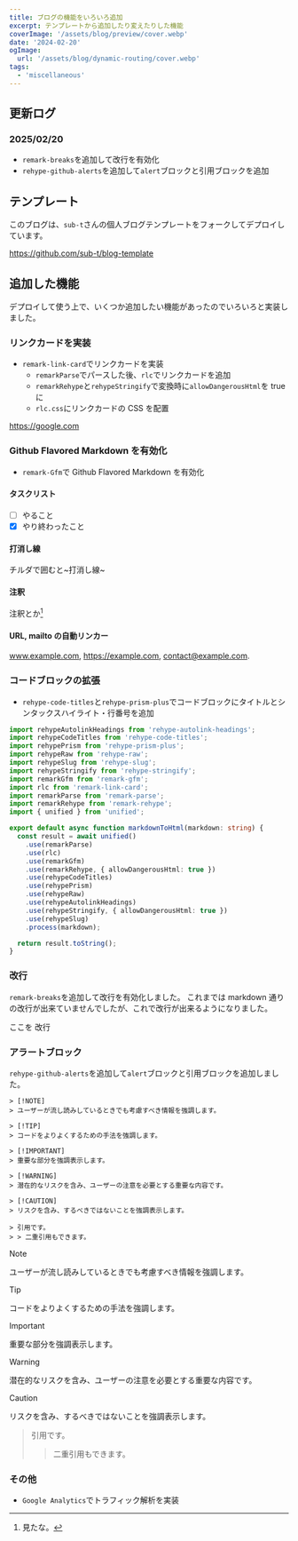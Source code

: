 ```yaml
---
title: ブログの機能をいろいろ追加
excerpt: テンプレートから追加したり変えたりした機能
coverImage: '/assets/blog/preview/cover.webp'
date: '2024-02-20'
ogImage:
  url: '/assets/blog/dynamic-routing/cover.webp'
tags:
  - 'miscellaneous'
---
```


## 更新ログ

### 2025/02/20

- `remark-breaks`を追加して改行を有効化
- `rehype-github-alerts`を追加して`alert`ブロックと引用ブロックを追加

## テンプレート

このブログは、`sub-t`さんの個人ブログテンプレートをフォークしてデプロイしています。

https://github.com/sub-t/blog-template

## 追加した機能

デプロイして使う上で、いくつか追加したい機能があったのでいろいろと実装しました。

### リンクカードを実装

- `remark-link-card`でリンクカードを実装
  - `remarkParse`でパースした後、`rlc`でリンクカードを追加
  - `remarkRehype`と`rehypeStringify`で変換時に`allowDangerousHtml`を true に
  - `rlc.css`にリンクカードの CSS を配置

https://google.com

### Github Flavored Markdown を有効化

- `remark-Gfm`で Github Flavored Markdown を有効化

#### タスクリスト

- [ ] やること
- [x] やり終わったこと

#### 打消し線

チルダで囲むと~打消し線~

#### 注釈

注釈とか[^1]

[^1]: 見たな。

#### URL, mailto の自動リンカー

www.example.com, https://example.com, contact@example.com.

### コードブロックの拡張

- `rehype-code-titles`と`rehype-prism-plus`でコードブロックにタイトルとシンタックスハイライト・行番号を追加

```TypeScript:src/lib/markdownToHtml.ts {9,14-15} showLineNumbers
import rehypeAutolinkHeadings from 'rehype-autolink-headings';
import rehypeCodeTitles from 'rehype-code-titles';
import rehypePrism from 'rehype-prism-plus';
import rehypeRaw from 'rehype-raw';
import rehypeSlug from 'rehype-slug';
import rehypeStringify from 'rehype-stringify';
import remarkGfm from 'remark-gfm';
import rlc from 'remark-link-card';
import remarkParse from 'remark-parse';
import remarkRehype from 'remark-rehype';
import { unified } from 'unified';

export default async function markdownToHtml(markdown: string) {
  const result = await unified()
    .use(remarkParse)
    .use(rlc)
    .use(remarkGfm)
    .use(remarkRehype, { allowDangerousHtml: true })
    .use(rehypeCodeTitles)
    .use(rehypePrism)
    .use(rehypeRaw)
    .use(rehypeAutolinkHeadings)
    .use(rehypeStringify, { allowDangerousHtml: true })
    .use(rehypeSlug)
    .process(markdown);

  return result.toString();
}
```

### 改行

`remark-breaks`を追加して改行を有効化しました。
これまでは markdown 通りの改行が出来ていませんでしたが、これで改行が出来るようになりました。

ここを
改行

### アラートブロック

`rehype-github-alerts`を追加して`alert`ブロックと引用ブロックを追加しました。

```text:alert
> [!NOTE]
> ユーザーが流し読みしているときでも考慮すべき情報を強調します。

> [!TIP]
> コードをよりよくするための手法を強調します。

> [!IMPORTANT]
> 重要な部分を強調表示します。

> [!WARNING]
> 潜在的なリスクを含み、ユーザーの注意を必要とする重要な内容です。

> [!CAUTION]
> リスクを含み、するべきではないことを強調表示します。
```

```text:note
> 引用です。
> > 二重引用もできます。
```

> [!NOTE]
> ユーザーが流し読みしているときでも考慮すべき情報を強調します。

> [!TIP]
> コードをよりよくするための手法を強調します。

> [!IMPORTANT]
> 重要な部分を強調表示します。

> [!WARNING]
> 潜在的なリスクを含み、ユーザーの注意を必要とする重要な内容です。

> [!CAUTION]
> リスクを含み、するべきではないことを強調表示します。

> 引用です。
>
> > 二重引用もできます。

### その他

- `Google Analytics`でトラフィック解析を実装
